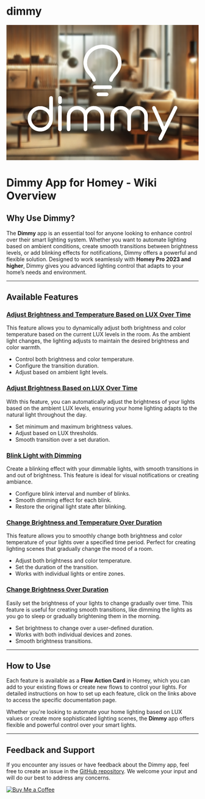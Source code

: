 # dimmy

![Alt text](assets/images/xlarge.png?raw=true "dimmy")


# Dimmy App for Homey - Wiki Overview

## Why Use Dimmy?

The **Dimmy** app is an essential tool for anyone looking to enhance control over their smart lighting system. Whether you want to automate lighting based on ambient conditions, create smooth transitions between brightness levels, or add blinking effects for notifications, Dimmy offers a powerful and flexible solution. Designed to work seamlessly with **Homey Pro 2023 and higher**, Dimmy gives you advanced lighting control that adapts to your home’s needs and environment.

---

## Available Features

### [Adjust Brightness and Temperature Based on LUX Over Time](https://github.com/robiebab/dimmy/wiki/Adjust-Brightness-and-Temperature-Based-on-LUX-Over-Time)
This feature allows you to dynamically adjust both brightness and color temperature based on the current LUX levels in the room. As the ambient light changes, the lighting adjusts to maintain the desired brightness and color warmth.

- Control both brightness and color temperature.
- Configure the transition duration.
- Adjust based on ambient light levels.

### [Adjust Brightness Based on LUX Over Time](https://github.com/robiebab/dimmy/wiki/Adjust-Brightness-Based-on-LUX-Over-Time)
With this feature, you can automatically adjust the brightness of your lights based on the ambient LUX levels, ensuring your home lighting adapts to the natural light throughout the day.

- Set minimum and maximum brightness values.
- Adjust based on LUX thresholds.
- Smooth transition over a set duration.

### [Blink Light with Dimming](https://github.com/robiebab/dimmy/wiki/Blink-Light-with-Dimming)
Create a blinking effect with your dimmable lights, with smooth transitions in and out of brightness. This feature is ideal for visual notifications or creating ambiance.

- Configure blink interval and number of blinks.
- Smooth dimming effect for each blink.
- Restore the original light state after blinking.

### [Change Brightness and Temperature Over Duration](https://github.com/robiebab/dimmy/wiki/Change-Brightness-and-Temperature-Over-Duration)
This feature allows you to smoothly change both brightness and color temperature of your lights over a specified time period. Perfect for creating lighting scenes that gradually change the mood of a room.

- Adjust both brightness and color temperature.
- Set the duration of the transition.
- Works with individual lights or entire zones.

### [Change Brightness Over Duration](https://github.com/robiebab/dimmy/wiki/Change-Brightness-Over-Duration)
Easily set the brightness of your lights to change gradually over time. This feature is useful for creating smooth transitions, like dimming the lights as you go to sleep or gradually brightening them in the morning.

- Set brightness to change over a user-defined duration.
- Works with both individual devices and zones.
- Smooth brightness transitions.

---

## How to Use

Each feature is available as a **Flow Action Card** in Homey, which you can add to your existing flows or create new flows to control your lights. For detailed instructions on how to set up each feature, click on the links above to access the specific documentation page.

Whether you're looking to automate your home lighting based on LUX values or create more sophisticated lighting scenes, the **Dimmy** app offers flexible and powerful control over your smart lights.

---

## Feedback and Support

If you encounter any issues or have feedback about the Dimmy app, feel free to create an issue in the [GitHub repository](https://github.com/robiebab/dimmy/issues). We welcome your input and will do our best to address any concerns.

[![Buy Me a Coffee](https://cdn.buymeacoffee.com/buttons/v2/default-yellow.png)](https://www.buymeacoffee.com/robiebab)
